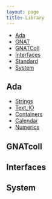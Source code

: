 ```yaml
---
layout: page
title: Library
---
```


- [Ada](/ada/man/ada/)
- [GNAT]()
- [GNATColl]()
- [Interfaces](/ada/man/interfaces/)
- [Standard]()
- [System](/ada/man/system/)

## Ada
- [Strings]()
- [Text_IO]()
- [Containers](/ada/man/ada-containers/)
- [Calendar]()
- [Numerics](/ada/man/ada-numerics/)

## GNATcoll

## Interfaces

## System
